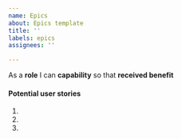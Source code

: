 ```yaml
---
name: Epics
about: Epics template
title: ''
labels: epics
assignees: ''

---
```


As a **role** I can **capability** so that **received benefit**

#### Potential user stories
1. 
2.
3.
